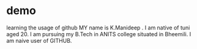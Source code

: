 # demo
learning the usage of github
    MY  name is K.Manideep .
    I am native of tuni aged 20.
    I am pursuing my B.Tech in ANITS college situated in Bheemili.
     I am naive user of GITHUB.
     
